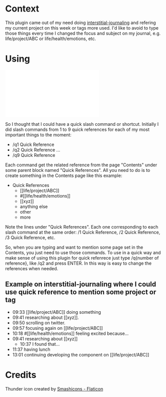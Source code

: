 # Context

This plugin came out of my need doing [interstitial-journaling](https://nesslabs.com/interstitial-journaling) and refering my current project on this week or tags more used.
I'd like to avoid to type those things every time I changed the focus and subject on my journal, e.g. life/project/ABC or life/health/emotions, etc.

# Using 
![Using this plugin](using.fig)

So I thought that I could have a quick slash command or shortcut.
Initially I did slash commands from 1 to 9 quick references for each of my most important things to the moment:
- /q1 Quick Reference
- /q2 Quick Reference
...
- /q9 Quick Reference

Each command get the related reference from the page "Contents" under some parent block named "Quick References".
All you need to do is to create something in the Contents page like this example:

- Quick References
  - [[life/project/ABC]]
  - #[[life/health/emotions]]
  - [[xyz]]
  - anything else
  - other
  - more

Note the lines under "Quick References". Each one corresponding to each slash command at the same order: /1 Quick Reference, /2 Quick Reference, /3 Quick Reference, etc.

So, when you are typing and want to mention some page set in the Contents, you just need to use those commands. To use in a quick way and make sense of using this plugin for quick refenrece just type /q{number of reference}, like /q2 and press ENTER.
In this way is easy to change the references when needed.

## Example on interstitial-journaling where I could use quick reference to mention some project or tag

- 09:33 [[life/project/ABC]] doing something 
- 09:41 researching about [[xyz]].
- 09:50 scrolling on twitter.
- 09:57 focusing again on [[life/project/ABC]]
- 10:18 #[[life/health/emotions]] feeling excited because...
- 09:41 researching about [[xyz]]
  - 10:37 I found that...
- 11:37 having lunch
- 13:01 continuing developing the component on [[life/project/ABC]]

# Credits

Thunder icon created by [Smashicons - Flaticon](https://www.flaticon.com/free-icons/thunder)
